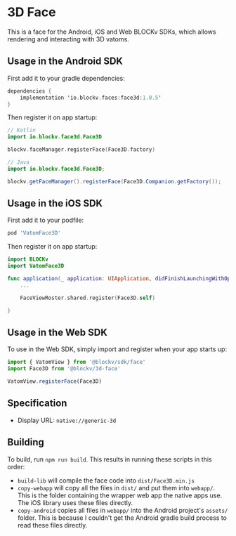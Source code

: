 # 3D Face

This is a face for the Android, iOS and Web BLOCKv SDKs, which allows rendering and interacting with 3D vatoms.

## Usage in the Android SDK

First add it to your gradle dependencies:

``` kotlin
dependencies {
    implementation 'io.blockv.faces:face3d:1.0.5'
}
```

Then register it on app startup:

``` kotlin
// Kotlin
import io.blockv.face3d.Face3D

blockv.faceManager.registerFace(Face3D.factory)
```

``` java
// Java
import io.blockv.face3d.Face3D;

blockv.getFaceManager().registerFace(Face3D.Companion.getFactory());
```

## Usage in the iOS SDK

First add it to your podfile:

``` ruby
pod 'VatomFace3D'
```

Then register it on app startup:

``` swift
import BLOCKv
import VatomFace3D

func application(_ application: UIApplication, didFinishLaunchingWithOptions launchOptions: [UIApplicationLaunchOptionsKey: Any]?) -> Bool {
    ...

    FaceViewRoster.shared.register(Face3D.self)

}
```

## Usage in the Web SDK

To use in the Web SDK, simply import and register when your app starts up:

``` javascript
import { VatomView } from '@blockv/sdk/face'
import Face3D from '@blockv/3d-face'

VatomView.registerFace(Face3D)
```

## Specification

- Display URL: `native://generic-3d`

## Building

To build, run `npm run build`. This results in running these scripts in this order:

- `build-lib` will compile the face code into `dist/Face3D.min.js`
- `copy-webapp` will copy all the files in `dist/` and put them into `webapp/`. This is the folder containing the wrapper web app the native apps use. The iOS library uses these files directly.
- `copy-android` copies all files in `webapp/` into the Android project's `assets/` folder. This is because I couldn't get the Android gradle build process to read these files directly.
